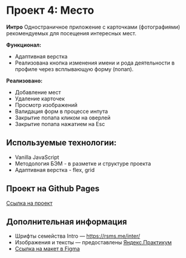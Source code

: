 # Проект 4: Место

**Интро**
Одностраничное приложение с карточками (фотографиями) рекомендуемых для посещения интересных мест.

**Функционал:**
* Адаптивная верстка
* Реализована кнопка изменения имени и рода деятельности в профиле через всплывающую форму (попап).

**Реализовано:**
* Добавление мест
* Удаление карточек
* Просмотр изображений
* Валидация форм в процессе инпута
* Закрытие попапа кликом на оверлей
* Закрытие попапа нажатием на Esc

## Используемые технологии:
* Vanilla JavaScript
* Методология БЭМ - в разметке и структуре проекта
* Адаптивная верстка - flex, grid

## Проект на Github Pages

[Ссылка на проект](https://sumere4ny.github.io/mesto-vanilla-js/)

## Дополнительная информация

* Шрифты семейства Intro — https://rsms.me/inter/
* Изображения и тексты — предоставлены [Яндекс.Практикум](https://praktikum.yandex.ru)
* [Ссылка на макет в Figma](https://www.figma.com/file/StZjf8HnoeLdiXS7dYrLAh/JavaScript.-Sprint-4)
